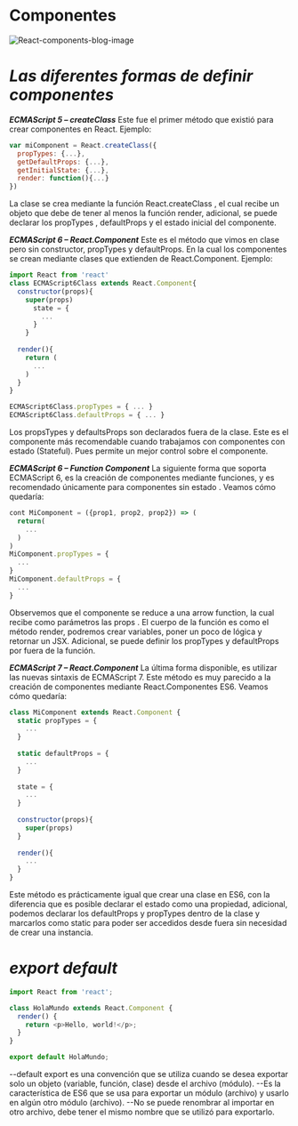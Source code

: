 # Componentes

![React-components-blog-image](https://user-images.githubusercontent.com/6796155/136663866-7b684771-e864-4ac6-8e4a-e87f5aa21b12.jpg)


# ***Las diferentes formas de definir componentes***

***ECMAScript 5 – createClass***
Este fue el primer método que existió para crear componentes en React. Ejemplo:

 
```js
var miComponent = React.createClass({ 
  propTypes: {...}, 
  getDefaultProps: {...}, 
  getInitialState: {...}, 
  render: function(){...} 
})
```
La clase se crea mediante la función React.createClass , 
el cual recibe un objeto que debe de tener al menos la función render,
 adicional, se puede declarar los propTypes , defaultProps  y el estado inicial del componente.

 

***ECMAScript 6 – React.Component***
Este es el método que vimos en clase pero sin constructor, propTypes y defaultProps. En la cual los componentes se crean mediante
clases que extienden de React.Component. Ejemplo:

 
```js
import React from 'react' 
class ECMAScript6Class extends React.Component{ 
  constructor(props){ 
    super(props) 
      state = {
        ...
      } 
    } 
	
  render(){ 
    return ( 
      ... 
    ) 
  } 
}

ECMAScript6Class.propTypes = { ... } 
ECMAScript6Class.defaultProps = { ... }
```

Los propsTypes  y defaultsProps  son declarados fuera de la clase. 
Este es el componente más recomendable cuando trabajamos con componentes con estado (Stateful).
Pues permite un mejor control sobre el componente.

 

***ECMAScript 6 – Function Component***
La siguiente forma que soporta ECMAScript 6, es la creación de componentes mediante funciones, 
y es recomendado únicamente para componentes sin estado . Veamos cómo quedaría:

 
```js
cont MiComponent = ({prop1, prop2, prop2}) => ( 
  return( 
    ... 
  ) 
) 
MiComponent.propTypes = { 
  ... 
} 
MiComponent.defaultProps = { 
  ...
}
```
Observemos que el componente se reduce a una arrow function, la cual recibe como parámetros las props . El cuerpo de la función es
como el método render, podremos crear variables, poner un poco de lógica y retornar un JSX.
Adicional, se puede definir los propTypes  y defaultProps  por fuera de la función.

 

***ECMAScript 7 – React.Component***
La última forma disponible, es utilizar las nuevas sintaxis de ECMAScript 7. 
Este método es muy parecido a la creación de componentes mediante React.Componentes  ES6. Veamos cómo quedaría:

 
```js
class MiComponent extends React.Component { 
  static propTypes = {
    ...
  } 
  
  static defaultProps = { 
    ... 
  } 
  
  state = { 
	... 
  } 
  
  constructor(props){ 
    super(props) 
  } 
  
  render(){ 
    ... 
  } 
}
```
Este método es prácticamente igual que crear una clase en ES6, 
con la diferencia que es posible declarar el estado como una propiedad, adicional,
podemos declarar los defaultProps  y propTypes  dentro de la clase y marcarlos como static 
para poder ser accedidos desde fuera sin necesidad de crear una instancia.


# ***export default***

```js
import React from 'react';

class HolaMundo extends React.Component {
  render() {
    return <p>Hello, world!</p>;
  }
}

export default HolaMundo;
```

--default export es una convención que se utiliza cuando se desea exportar solo un objeto (variable, función, clase) desde el archivo (módulo).
--Es la característica de ES6 que se usa para exportar un módulo (archivo) y usarlo en algún otro módulo (archivo).
--No se puede renombrar al importar en otro archivo, debe tener el mismo nombre que se utilizó para exportarlo.
